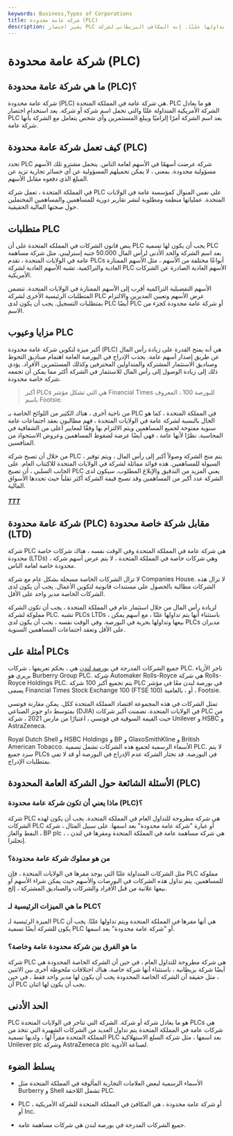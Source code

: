 ```yaml
---
keywords: Business,Types of Corporations
title: شركة عامة محدودة (PLC)
description: يشير اختصار PLC لشركة عامة محدودة إلى أن الأسهم في الشركة يتم تداولها علنًا. إنه المكافئ البريطاني لشركة &amp; quot؛ Inc. &amp; quot؛
---
```


# شركة عامة محدودة (PLC)
## ما هي شركة عامة محدودة (PLC)؟

شركة عامة محدودة (PLC) هي شركة عامة في المملكة المتحدة. PLC هو ما يعادل الشركة الأمريكية المتداولة علنًا والتي تحمل اسم شركة أو شركة. يعد استخدام اختصار PLC بعد اسم الشركة أمرًا إلزاميًا ويبلغ المستثمرين وأي شخص يتعامل مع الشركة بأنها شركة عامة.

## كيف تعمل شركة عامة محدودة (PLC)

تحدد PLC شركة عرضت أسهمًا في الأسهم لعامة الناس. يتحمل مشترو تلك الأسهم مسؤولية محدودة. بمعنى ، لا يمكن تحميلهم المسؤولية عن أي خسائر تجارية تزيد عن المبلغ الذي دفعوه مقابل الأسهم.

في المملكة المتحدة ، تعمل شركة PLC على نفس المنوال كمؤسسة عامة في الولايات المتحدة. عملياتها منظمة ومطلوبة لنشر تقارير دورية للمساهمين والمساهمين المحتملين حول صحتها المالية الحقيقية.

## متطلبات PLC

ينص قانون الشركات في المملكة المتحدة على أن PLC يجب أن يكون لها تسمية PLC بعد اسم الشركة والحد الأدنى لرأس المال 50.000 جنيه إسترليني. مثل شركة مساهمة عامة في الولايات المتحدة ، تقدم PLCs أنواعًا مختلفة من الأسهم ، مثل الأسهم الممتازة العادية والتراكمية. تشبه الأسهم العادية لشركة PLC الأسهم العادية الصادرة عن الشركات الأمريكية.

الأسهم التفضيلية التراكمية أقرب إلى الأسهم الممتازة في الولايات المتحدة. تتضمن المتطلبات الرئيسية الأخرى لشركة PLC عرض الأسهم وتعيين المديرين والالتزام بمتطلبات التسجيل. يجب أن يكون لدى PLC أيضًا PLC أو شركة عامة محدودة كجزء من الاسم.

## مزايا وعيوب PLC

أكبر ميزة لتكوين شركة عامة محدودة (PLC) هي أنه يمنح القدرة على زيادة رأس المال عن طريق إصدار أسهم عامة. يجذب الإدراج في البورصة العامة اهتمام صناديق التحوط وصناديق الاستثمار المشتركة والمتداولين المحترفين وكذلك المستثمرين الأفراد. يؤدي ذلك إلى زيادة الوصول إلى رأس المال للاستثمار في الشركة أكثر مما يمكن أن تجمعه شركة خاصة محدودة.

> أكبر PLCs هي التي تشكل مؤشر Financial Times للبورصة 100 ، المعروف باسم Footsie.

>

من ناحية أخرى ، هناك الكثير من اللوائح الخاصة بـ PLC في المملكة المتحدة ، كما هو الحال بالنسبة لشركة عامة في الولايات المتحدة ، فهم مطالبون بعقد اجتماعات عامة سنوية مفتوحة لجميع المساهمين ويتم الالتزام بها وفقًا لمعايير أعلى من الشفافية في المحاسبة. نظرًا لأنها عامة ، فهي أيضًا عرضة لضغوط المساهمين وعروض الاستحواذ من المنافسين.

من خلال أن تصبح شركة PLC ، يتم منح الشركة وصولاً أكبر إلى رأس المال ، ويتم توفير السيولة للمساهمين. هذه فوائد مماثلة لشركة في الولايات المتحدة للاكتتاب العام. على الجانب السلبي ، أن تصبح PLC يعني المزيد من التدقيق والإبلاغ المطلوب. سيكون لدى الشركة عدد أكبر من المساهمين وقد تصبح قيمة الشركة أكثر تقلباً حيث تحددها الأسواق المالية.

<h5> <a href=""> TTT </a> </h5>

## شركة عامة محدودة (PLC) مقابل شركة خاصة محدودة (LTD)

شركة PLC هي شركة عامة في المملكة المتحدة وفي الوقت نفسه ، هناك شركات خاصة محدودة (LTDs) ، وهي شركات خاصة في المملكة المتحدة ، لا يتم عرض أسهم شركة محدودة خاصة لعامة الناس.

لا تزال الشركات الخاصة مسجلة بشكل عام مع شركة Companies House. لا تزال هذه الشركات مطالبة بالحصول على مستندات قانونية لتكوين الأعمال. يجب أن يكون لدى الشركات الخاصة مدير واحد على الأقل.

لزيادة رأس المال من خلال استثمار عام في المملكة المتحدة ، يجب أن تكون الشركة مملوكة لشركة PLC. تشبه PLCs LTDs ، باستثناء أنها يتم تداولها علنًا ، مع أسهم يمكن بيعها وتداولها بحرية في البورصة. وفي الوقت نفسه ، يجب أن يكون لدى PLCs مديران على الأقل وتعقد اجتماعات المساهمين السنوية.

## أمثلة على PLCs

جميع الشركات المدرجة في [بورصة لندن](/lse) هي ، بحكم تعريفها ، شركات PLC. تاجر الأزياء بربري هو Burberry Group PLC. شركة Automaker Rolls-Royce هي شركة Rolls-Royce Holdings PLC. يتم تجميع أكبر 100 شركة PLC في بورصة لندن معًا في مؤشر يسمى Financial Times Stock Exchange 100 (FTSE 100) أو ، بالعامية ، Footsie.

تمثل الشركات في هذه المجموعة اقتصاد المملكة المتحدة ككل. يمكن مقارنة فوتسي بمتوسط داو جونز الصناعي (DJIA) في الولايات المتحدة. تضمنت أكبر شركات PLC من حيث القيمة السوقية في فوتسي ، اعتبارًا من مارس 2021 ، شركة Unilever و HSBC و AstraZeneca.

Royal Dutch Shell و HSBC Holdings و BP و GlaxoSmithKline و British American Tobacco. الأسماء الرسمية لجميع هذه الشركات تشمل تسمية PLC. لا يتم سرد جميع PLCs في البورصة. قد تختار الشركة عدم الإدراج في البورصة أو قد لا تفي بمتطلبات الإدراج.

## الأسئلة الشائعة حول الشركة العامة المحدودة (PLC)

### ماذا يعني أن تكون شركة عامة محدودة (PLC)؟

شركة PLC هي شركة مطروحة للتداول العام في المملكة المتحدة. يجب أن يكون لهذه الشركات PLC أو عبارة "شركة عامة محدودة" بعد اسمها. على سبيل المثال ، شركة النفط والغاز ، BP plc ، هي شركة مساهمة عامة في المملكة المتحدة ومقرها في لندن ، إنجلترا.

### من هو مملوك شركة عامة محدودة؟

مثل الشركات المتداولة علنًا التي يوجد مقرها في الولايات المتحدة ، فإن PLC مملوكة للمساهمين. يتم تداول هذه الشركات في البورصات والأسهم حيث يمكن شراء الأسهم أو بيعها علانية من قبل الأفراد والشركات والصناديق المشتركة ، إلخ.

### ما هي الميزات الرئيسية لـ PLC؟

الميزة الرئيسية لـ PLC هي أنها مقرها في المملكة المتحدة ويتم تداولها علنًا. يجب أن يكون للشركة أيضًا تسمية PLC أو "شركة عامة محدودة" بعد اسمها.

### ما هو الفرق بين شركة محدودة عامة وخاصة؟

شركة PLC هي شركة مطروحة للتداول العام ، في حين أن الشركة الخاصة المحدودة هي أيضًا شركة بريطانية ، باستثناء أنها شركة خاصة. هناك اختلافات ملحوظة أخرى بين الاثنين ، مثل حقيقة أن الشركة الخاصة المحدودة يجب أن يكون لها مدير واحد فقط ، في حين أن PLC يجب أن يكون لها اثنان.

## الحد الأدنى

PLC هو ما يعادل شركة أو شركة. الشركة التي تتاجر في الولايات المتحدة PLCs هي شركات عامة في المملكة المتحدة يتم تداول العديد من الشركات الشهيرة التي تتخذ من المملكة المتحدة مقراً لها ، ولديها تسمية PLC بعد اسمها ، مثل شركة السلع الاستهلاكية Unilever plc وشركة AstraZeneca plc لصناعة الأدوية.

## يسلط الضوء

- الأسماء الرسمية لبعض العلامات التجارية المألوفة في المملكة المتحدة مثل Burberry و Shell تشمل اللاحقة PLC.

- PLC ، أو شركة عامة محدودة ، هي المكافئ في المملكة المتحدة للشركة الأمريكية أو Inc.

- جميع الشركات المدرجة في بورصة لندن هي شركات مساهمة عامة.

